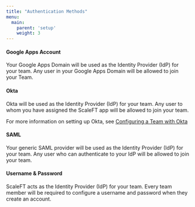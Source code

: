 ```yaml
---
title: "Authentication Methods"
menu:
  main:
    parent: 'setup'
    weight: 3
---
```




#### Google Apps Account

Your Google Apps Domain will be used as the Identity Provider (IdP) for your team. Any user in your Google Apps Domain will be allowed to join your Team.

#### Okta

Okta will be used as the Identity Provider (IdP) for your team. Any user to whom you have assigned the ScaleFT app will be allowed to join your team.

For more information on setting up Okta, see [Configuring a Team with Okta](/docs/setup-okta-team)

#### SAML

Your generic SAML provider will be used as the Identity Provider (IdP) for your team. Any user who can authenticate to your IdP will be allowed to join your team.

#### Username & Password

ScaleFT acts as the Identity Provider (IdP) for your team. Every team member will be required to configure a username and password when they create an account.
